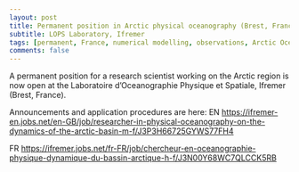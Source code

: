 ```yaml
---
layout: post
title: Permanent position in Arctic physical oceanography (Brest, France)
subtitle: LOPS Laboratory, Ifremer
tags: [permanent, France, numerical modelling, observations, Arctic Ocean]
comments: false
---
```

A permanent position for a research scientist working on the Arctic region is now open at the Laboratoire d’Oceanographie Physique et Spatiale, Ifremer (Brest, France).

Announcements and application procedures are here:
EN
https://ifremer-en.jobs.net/en-GB/job/researcher-in-physical-oceanography-on-the-dynamics-of-the-arctic-basin-m-f/J3P3H66725GYWS77FH4

FR
https://ifremer.jobs.net/fr-FR/job/chercheur-en-oceanographie-physique-dynamique-du-bassin-arctique-h-f/J3N00Y68WC7QLCCK5RB
